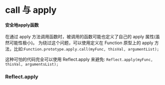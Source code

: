# call 与 apply

#### 安全地apply函数

在通过 apply 方法调用函数时，被调用的函数可能也定义了自己的 apply 属性(虽然可能性极小)。 为绕过这个问题，可以使用定义在 Function 原型上的 apply 方法，比如:`Function.prototype.apply.call(myFunc, thisVal, argumentList);`

这种可怕的代码完全可以使用 Reflect.apply 来避免: `Reflect.apply(myFunc, thisVal, argumentsList);`

### Reflect.apply